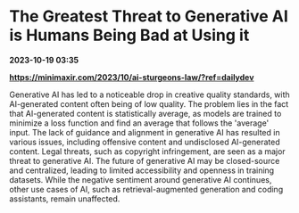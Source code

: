 # The Greatest Threat to Generative AI is Humans Being Bad at Using it

**2023-10-19 03:35**

**https://minimaxir.com/2023/10/ai-sturgeons-law/?ref=dailydev**

Generative AI has led to a noticeable drop in creative quality standards, with AI-generated content often being of low quality. The problem lies in the fact that AI-generated content is statistically average, as models are trained to minimize a loss function and find an average that follows the 'average' input. The lack of guidance and alignment in generative AI has resulted in various issues, including offensive content and undisclosed AI-generated content. Legal threats, such as copyright infringement, are seen as a major threat to generative AI. The future of generative AI may be closed-source and centralized, leading to limited accessibility and openness in training datasets. While the negative sentiment around generative AI continues, other use cases of AI, such as retrieval-augmented generation and coding assistants, remain unaffected.